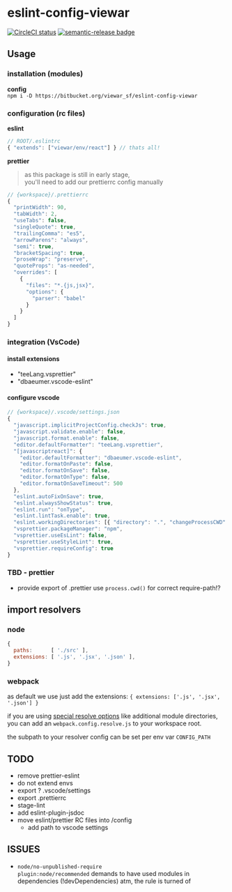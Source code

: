 # eslint-config-viewar

[![CircleCI status][circle-ci-status-img]](https://circleci.com/bb/viewar_sf/eslint-config-viewar/tree/master)
[![semantic-release badge][semantic-release-img]](https://github.com/semantic-release/semantic-release)

[semantic-release-img]: https://img.shields.io/badge/%20%20%F0%9F%93%A6%F0%9F%9A%80-semantic--release-e10079.svg
[circle-ci-status-img]: https://circleci.com/bb/viewar_sf/eslint-config-viewar.svg?style=svg

## Usage

### installation (modules)

**config**  
`npm i -D https://bitbucket.org/viewar_sf/eslint-config-viewar`

### configuration (rc files)

**eslint**

```javascript
// ROOT/.eslintrc
{ "extends": ["viewar/env/react"] } // thats all!
```

**prettier**

> as this package is still in early stage,  
> you'll need to add our prettierrc config manually

```javascript
// {workspace}/.prettierrc
{
  "printWidth": 90,
  "tabWidth": 2,
  "useTabs": false,
  "singleQuote": true,
  "trailingComma": "es5",
  "arrowParens": "always",
  "semi": true,
  "bracketSpacing": true,
  "proseWrap": "preserve",
  "quoteProps": "as-needed",
  "overrides": [
    {
      "files": "*.{js,jsx}",
      "options": {
        "parser": "babel"
      }
    }
  ]
}

```

### integration (VsCode)

#### install extensions

- "teeLang.vsprettier"
- "dbaeumer.vscode-eslint"

#### configure vscode

```javascript
// {workspace}/.vscode/settings.json
{
  "javascript.implicitProjectConfig.checkJs": true,
  "javascript.validate.enable": false,
  "javascript.format.enable": false,
  "editor.defaultFormatter": "teeLang.vsprettier",
  "[javascriptreact]": {
    "editor.defaultFormatter": "dbaeumer.vscode-eslint",
    "editor.formatOnPaste": false,
    "editor.formatOnSave": false,
    "editor.formatOnType": false,
    "editor.formatOnSaveTimeout": 500
  },
  "eslint.autoFixOnSave": true,
  "eslint.alwaysShowStatus": true,
  "eslint.run": "onType",
  "eslint.lintTask.enable": true,
  "eslint.workingDirectories": [{ "directory": ".", "changeProcessCWD": true }],
  "vsprettier.packageManager": "npm",
  "vsprettier.useEsLint": false,
  "vsprettier.useStyleLint": true,
  "vsprettier.requireConfig": true
}

```

### TBD - prettier

- provide export of .prettier
  use `process.cwd()` for correct require-path!?

## import resolvers

### node

```javascript
{
  paths:      [ './src' ],
  extensions: [ '.js', '.jsx', '.json' ],
}
```

### webpack

as default we use just add the extensions:
`{ extensions: ['.js', '.jsx', '.json'] }`

if you are using [special resolve options](https://bitbucket.org/viewar_sf/viewar-webpack/src/master/src/webpack.config.resolve.js) like additional module directories,  
you can add an `webpack.config.resolve.js` to your workspace root.

the subpath to your resolver config can be set per env var `CONFIG_PATH`

## TODO

- remove prettier-eslint
- do not extend envs
- export ? .vscode/settings
- export .prettierrc
- stage-lint
- add eslint-plugin-jsdoc
- move eslint/prettier RC files into /config
  - add path to vscode settings

## ISSUES

- `node/no-unpublished-require`  
  `plugin:node/recommended` demands to have used modules in dependencies (!devDependencies)
  atm, the rule is turned of
